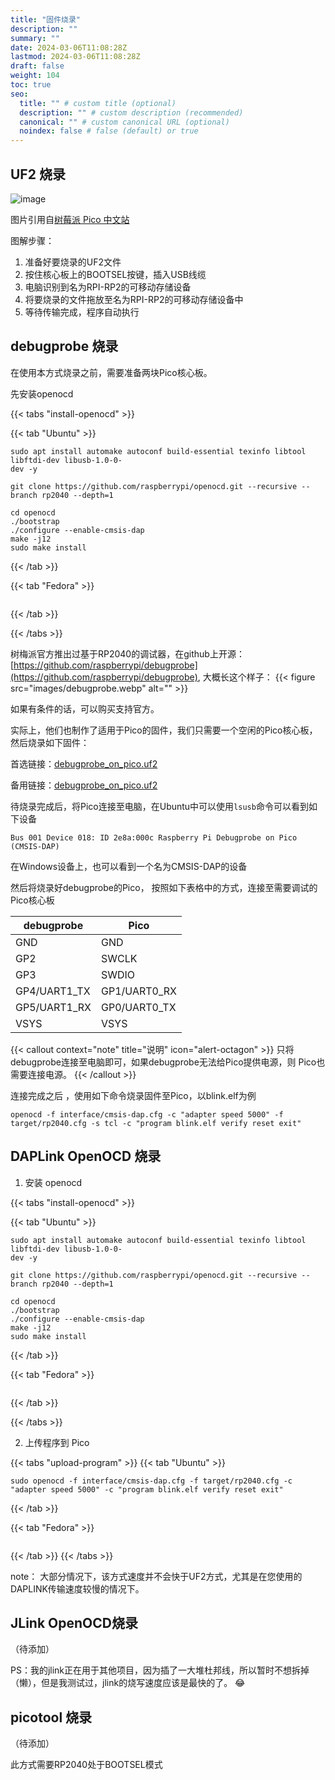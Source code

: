 ```yaml
---
title: "固件烧录"
description: ""
summary: ""
date: 2024-03-06T11:08:28Z
lastmod: 2024-03-06T11:08:28Z
draft: false
weight: 104
toc: true
seo:
  title: "" # custom title (optional)
  description: "" # custom description (recommended)
  canonical: "" # custom canonical URL (optional)
  noindex: false # false (default) or true
---
```


## UF2 烧录


![image](images/blink-an-led-final.gif)

图片引用自[树莓派 Pico 中文站](https://pico.org.cn/)

图解步骤：

1. 准备好要烧录的UF2文件
2. 按住核心板上的BOOTSEL按键，插入USB线缆
3. 电脑识别到名为RPI-RP2的可移动存储设备
4. 将要烧录的文件拖放至名为RPI-RP2的可移动存储设备中
5. 等待传输完成，程序自动执行

## debugprobe 烧录

在使用本方式烧录之前，需要准备两块Pico核心板。

先安装openocd

{{< tabs "install-openocd" >}}

{{< tab "Ubuntu" >}}
```shell
sudo apt install automake autoconf build-essential texinfo libtool libftdi-dev libusb-1.0-0-
dev -y

git clone https://github.com/raspberrypi/openocd.git --recursive --branch rp2040 --depth=1

cd openocd
./bootstrap
./configure --enable-cmsis-dap
make -j12
sudo make install
```
{{< /tab >}}

{{< tab "Fedora" >}}
```shell
```
{{< /tab >}}

{{< /tabs >}}

树梅派官方推出过基于RP2040的调试器，在github上开源：[https://github.com/raspberrypi/debugprobe](https://github.com/raspberrypi/debugprobe), 大概长这个样子：
{{< figure src="images/debugprobe.webp" alt="" >}}

如果有条件的话，可以购买支持官方。

实际上，他们也制作了适用于Pico的固件，我们只需要一个空闲的Pico核心板，然后烧录如下固件：

首选链接：[debugprobe_on_pico.uf2](http://embeddedboys.com/uploads/debugprobe_on_pico.uf2)

备用链接：[debugprobe_on_pico.uf2](https://github.com/raspberrypi/debugprobe/releases/download/debugprobe-v2.0/debugprobe_on_pico.uf2)

待烧录完成后，将Pico连接至电脑，在Ubuntu中可以使用`lsusb`命令可以看到如下设备
```shell
Bus 001 Device 018: ID 2e8a:000c Raspberry Pi Debugprobe on Pico (CMSIS-DAP)
```
在Windows设备上，也可以看到一个名为CMSIS-DAP的设备

然后将烧录好debugprobe的Pico， 按照如下表格中的方式，连接至需要调试的Pico核心板

| debugprobe | Pico |
| --- | --- |
| GND | GND |
| GP2 | SWCLK |
| GP3 | SWDIO |
| GP4/UART1_TX | GP1/UART0_RX |
| GP5/UART1_RX | GP0/UART0_TX |
| VSYS | VSYS |

{{< callout context="note" title="说明" icon="alert-octagon" >}}
只将debugprobe连接至电脑即可，如果debugprobe无法给Pico提供电源，则
Pico也需要连接电源。
{{< /callout >}}

连接完成之后 ，使用如下命令烧录固件至Pico，以blink.elf为例
```shell
openocd -f interface/cmsis-dap.cfg -c "adapter speed 5000" -f target/rp2040.cfg -s tcl -c "program blink.elf verify reset exit"
```

## DAPLink OpenOCD 烧录

1. 安装 openocd

{{< tabs "install-openocd" >}}

{{< tab "Ubuntu" >}}
```shell
sudo apt install automake autoconf build-essential texinfo libtool libftdi-dev libusb-1.0-0-
dev -y

git clone https://github.com/raspberrypi/openocd.git --recursive --branch rp2040 --depth=1

cd openocd
./bootstrap
./configure --enable-cmsis-dap
make -j12
sudo make install
```
{{< /tab >}}

{{< tab "Fedora" >}}
```shell
```
{{< /tab >}}

{{< /tabs >}}

2. 上传程序到 Pico

{{< tabs "upload-program" >}}
{{< tab "Ubuntu" >}}

```shell
sudo openocd -f interface/cmsis-dap.cfg -f target/rp2040.cfg -c "adapter speed 5000" -c "program blink.elf verify reset exit"
```

{{< /tab >}}

{{< tab "Fedora" >}}

```shell
```

{{< /tab >}}
{{< /tabs >}}

note：
大部分情况下，该方式速度并不会快于UF2方式，尤其是在您使用的DAPLINK传输速度较慢的情况下。

## JLink OpenOCD烧录

（待添加）

PS：我的jlink正在用于其他项目，因为插了一大堆杜邦线，所以暂时不想拆掉（懒），但是我测试过，jlink的烧写速度应该是最快的了。 :joy:

## picotool 烧录

（待添加）

此方式需要RP2040处于BOOTSEL模式
